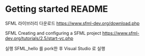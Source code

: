 # Getting started README

SFML 라이브러리 다운로드
https://www.sfml-dev.org/download.php

SFML Creating and configuring a SFML project
https://www.sfml-dev.org/tutorials/2.5/start-vc.php

실행
SFML_hello 를 pork한 후 Visual Studio 로 실행
